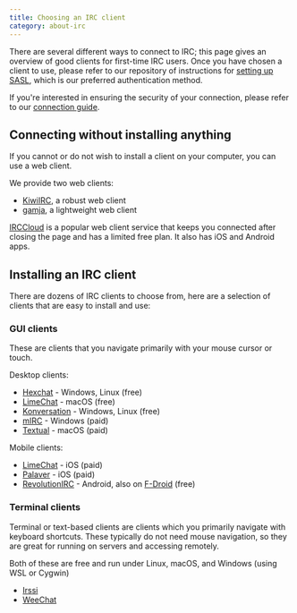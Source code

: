 ```yaml
---
title: Choosing an IRC client
category: about-irc
---
```


There are several different ways to connect to IRC; this page gives
an overview of good clients for first-time IRC users.
Once you have chosen a client to use, please refer to our repository of
instructions for [setting up SASL](/guides/sasl), which is our preferred
authentication method.

If you're interested in ensuring the security of your connection, please
refer to our [connection guide](/guides/connect).

## Connecting without installing anything

If you cannot or do not wish to install a client on your computer, you can use
a web client.

We provide two web clients:

- [KiwiIRC](https://web.libera.chat), a robust web client
- [gamja](https://web.libera.chat/gamja), a lightweight web client

[IRCCloud](https://irccloud.com) is a popular web client service that keeps
you connected after closing the page and has a limited free plan. It also
has iOS and Android apps.

## Installing an IRC client

There are dozens of IRC clients to choose from, here are a selection of
clients that are easy to install and use:

### GUI clients

These are clients that you navigate primarily with your mouse cursor or touch.

Desktop clients:

- [Hexchat](https://hexchat.github.io/) - Windows, Linux (free)
- [LimeChat](http://limechat.net/mac/) - macOS (free)
- [Konversation](https://konversation.kde.org/) - Windows, Linux (free)
- [mIRC](http://www.mirc.com/) - Windows (paid)
- [Textual](https://www.codeux.com/textual/) - macOS (paid)

Mobile clients:

- [LimeChat](https://apps.apple.com/app/limechat-irc-client/id298766460) -
iOS (paid)
- [Palaver](https://apps.apple.com/us/app/palaver/id538073623) - iOS (paid)
- [RevolutionIRC](https://play.google.com/store/apps/details?id=io.mrarm.irc)
\- Android, also on [F-Droid](https://f-droid.org/packages/io.mrarm.irc/) (free)

### Terminal clients

Terminal or text-based clients are clients which you primarily navigate with
keyboard shortcuts. These typically do not need mouse navigation, so they are
great for running on servers and accessing remotely.

Both of these are free and run under Linux, macOS, and Windows (using WSL or Cygwin)

- [Irssi](https://irssi.org/)
- [WeeChat](https://weechat.org/)
